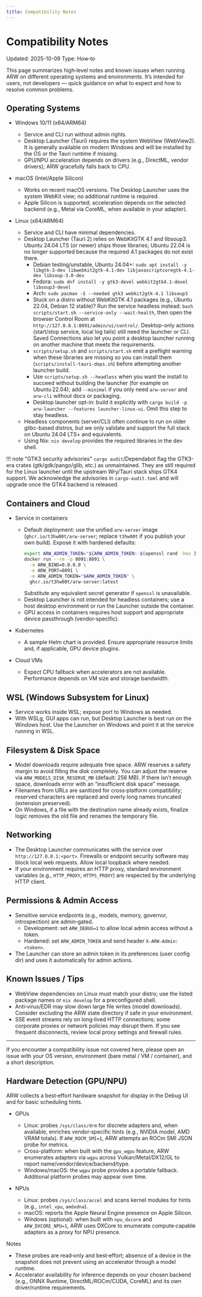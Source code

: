 ```yaml
---
title: Compatibility Notes
---
```


# Compatibility Notes
Updated: 2025-10-09
Type: How‑to

This page summarizes high‑level notes and known issues when running ARW on
different operating systems and environments. It’s intended for users, not
developers — quick guidance on what to expect and how to resolve common
problems.

## Operating Systems

- Windows 10/11 (x64/ARM64)
  - Service and CLI run without admin rights.
  - Desktop Launcher (Tauri) requires the system WebView (WebView2). It is
    generally available on modern Windows and will be installed by the OS or
    the Tauri runtime if missing.
  - GPU/NPU acceleration depends on drivers (e.g., DirectML, vendor drivers);
    ARW gracefully falls back to CPU.

- macOS (Intel/Apple Silicon)
  - Works on recent macOS versions. The Desktop Launcher uses the system WebKit
    view; no additional runtime is required.
  - Apple Silicon is supported; acceleration depends on the selected backend
    (e.g., Metal via CoreML, when available in your adapter).

- Linux (x64/ARM64)
  - Service and CLI have minimal dependencies.
  - Desktop Launcher (Tauri 2) relies on WebKitGTK 4.1 and libsoup3. Ubuntu 24.04 LTS
    (or newer) ships those libraries; Ubuntu 22.04 is no longer supported because the
    required 4.1 packages do not exist there.
    - Debian testing/unstable, Ubuntu 24.04+: `sudo apt install -y libgtk-3-dev libwebkit2gtk-4.1-dev libjavascriptcoregtk-4.1-dev libsoup-3.0-dev`
    - Fedora: `sudo dnf install -y gtk3-devel webkit2gtk4.1-devel libsoup3-devel`
    - Arch: `sudo pacman -S --needed gtk3 webkit2gtk-4.1 libsoup3`
    - Stuck on a distro without WebKitGTK 4.1 packages (e.g., Ubuntu 22.04, Debian 12 stable)? Run the service headless instead: `bash scripts/start.sh --service-only --wait-health`, then open the browser Control Room at `http://127.0.0.1:8091/admin/ui/control/`. Desktop-only actions (start/stop service, local log tails) still need the launcher or CLI. Saved Connections also let you point a desktop launcher running on another machine that meets the requirements.
    - `scripts/setup.sh` and `scripts/start.sh` emit a preflight warning when these libraries are missing so you can install them (`scripts/install-tauri-deps.sh`) before attempting another launcher build.
    - Use `scripts/setup.sh --headless` when you want the install to succeed without building the launcher (for example on Ubuntu 22.04); add `--minimal` if you only need `arw-server` and `arw-cli` without docs or packaging.
    - Desktop launcher opt-in: build it explicitly with `cargo build -p arw-launcher --features launcher-linux-ui`. Omit this step to stay headless.
  - Headless components (server/CLI) often continue to run on older glibc-based
    distros, but we only validate and support the full stack on Ubuntu 24.04 LTS+
    and equivalents.
  - Using Nix: `nix develop` provides the required libraries in the dev shell.

!!! note "GTK3 security advisories"
    `cargo audit`/Dependabot flag the GTK3-era crates (gtk/gdk/pango/glib, etc.) as unmaintained.
    They are still required for the Linux launcher until the upstream Wry/Tauri stack ships GTK4
    support. We acknowledge the advisories in `cargo-audit.toml` and will upgrade once the GTK4
    backend is released.

## Containers and Cloud

- Service in containers
  - Default deployment: use the unified `arw-server` image
    (`ghcr.io/t3hw00t/arw-server`; replace `t3hw00t` if you publish your own build).
    Expose it with hardened defaults:
    ```bash
    export ARW_ADMIN_TOKEN="${ARW_ADMIN_TOKEN:-$(openssl rand -hex 32)}"
    docker run --rm -p 8091:8091 \
      -e ARW_BIND=0.0.0.0 \
      -e ARW_PORT=8091 \
      -e ARW_ADMIN_TOKEN="$ARW_ADMIN_TOKEN" \
      ghcr.io/t3hw00t/arw-server:latest
    ```
    Substitute any equivalent secret generator if `openssl` is unavailable.
  - Desktop Launcher is not intended for headless containers; use a host
    desktop environment or run the Launcher outside the container.
  - GPU access in containers requires host support and appropriate device
    passthrough (vendor‑specific).

- Kubernetes
  - A sample Helm chart is provided. Ensure appropriate resource limits and, if
    applicable, GPU device plugins.

- Cloud VMs
  - Expect CPU fallback when accelerators are not available. Performance
    depends on VM size and storage bandwidth.

## WSL (Windows Subsystem for Linux)

- Service works inside WSL; expose port to Windows as needed.
- With WSLg, GUI apps can run, but Desktop Launcher is best run on the Windows
  host. Use the Launcher on Windows and point it at the service running in WSL.

## Filesystem & Disk Space

- Model downloads require adequate free space. ARW reserves a safety margin to
  avoid filling the disk completely. You can adjust the reserve via
  `ARW_MODELS_DISK_RESERVE_MB` (default: 256 MB). If there isn’t enough space,
  downloads error with an “insufficient disk space” message.
- Filenames from URLs are sanitized for cross‑platform compatibility; reserved
  characters are replaced and overly long names truncated (extension preserved).
- On Windows, if a file with the destination name already exists, finalize logic
  removes the old file and renames the temporary file.

## Networking

- The Desktop Launcher communicates with the service over `http://127.0.0.1:<port>`.
  Firewalls or endpoint security software may block local web requests. Allow
  local loopback where needed.
- If your environment requires an HTTP proxy, standard environment variables
  (e.g., `HTTP_PROXY`, `HTTPS_PROXY`) are respected by the underlying HTTP
  client.

## Permissions & Admin Access

- Sensitive service endpoints (e.g., models, memory, governor, introspection)
  are admin‑gated.
  - Development: set `ARW_DEBUG=1` to allow local admin access without a token.
  - Hardened: set `ARW_ADMIN_TOKEN` and send header `X-ARW-Admin: <token>`.
- The Launcher can store an admin token in its preferences (user config dir) and
  uses it automatically for admin actions.

## Known Issues / Tips

- WebView dependencies on Linux must match your distro; use the listed package
  names or `nix develop` for a preconfigured shell.
- Anti‑virus/EDR may slow down large file writes (model downloads). Consider
  excluding the ARW state directory if safe in your environment.
- SSE event streams rely on long‑lived HTTP connections; some corporate proxies
  or network policies may disrupt them. If you see frequent disconnects, review
  local proxy settings and firewall rules.

---

If you encounter a compatibility issue not covered here, please open an issue
with your OS version, environment (bare metal / VM / container), and a short
description.

## Hardware Detection (GPU/NPU)

ARW collects a best‑effort hardware snapshot for display in the Debug UI and for basic scheduling hints.

- GPUs
  - Linux: probes `/sys/class/drm` for discrete adapters and, when available, enriches vendor‑specific hints (e.g., NVIDIA model, AMD VRAM totals). If `ARW_ROCM_SMI=1`, ARW attempts an ROCm SMI JSON probe for metrics.
  - Cross-platform: when built with the `gpu_wgpu` feature, ARW enumerates adapters via `wgpu` across Vulkan/Metal/DX12/GL to report name/vendor/device/backend/type.
  - Windows/macOS: the `wgpu` probe provides a portable fallback. Additional platform probes may appear over time.

- NPUs
  - Linux: probes `/sys/class/accel` and scans kernel modules for hints (e.g., `intel_vpu`, `amdxdna`).
  - macOS: reports the Apple Neural Engine presence on Apple Silicon.
  - Windows (optional): when built with `npu_dxcore` and `ARW_DXCORE_NPU=1`, ARW uses DXCore to enumerate compute‑capable adapters as a proxy for NPU presence.

Notes
- These probes are read‑only and best‑effort; absence of a device in the snapshot does not prevent using an accelerator through a model runtime.
- Accelerator availability for inference depends on your chosen backend (e.g., ONNX Runtime, DirectML/ROCm/CUDA, CoreML) and its own driver/runtime requirements.

